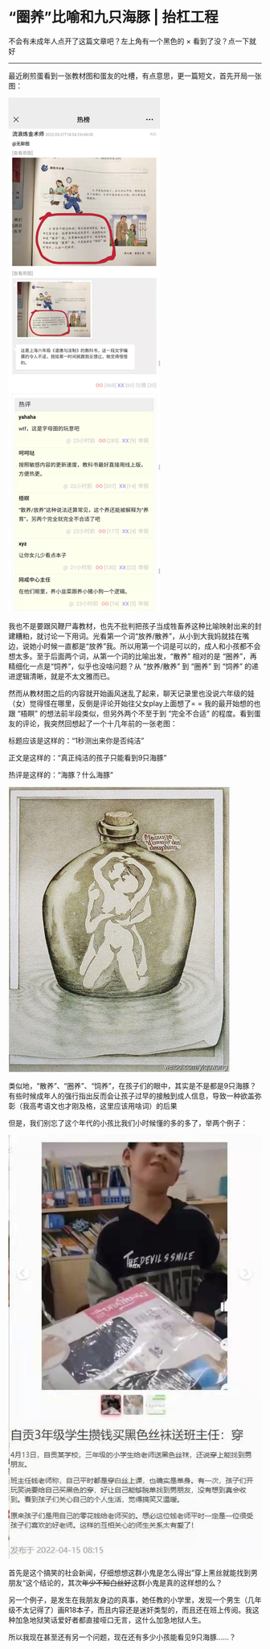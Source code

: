 # “圈养”比喻和九只海豚 | 抬杠工程

不会有未成年人点开了这篇文章吧？左上角有一个黑色的 × 看到了没？点一下就好

---

最近刷煎蛋看到一张教材图和蛋友的吐槽，有点意思，更一篇短文，首先开局一张图：

![煎蛋热榜](../img/05_raise_a_child.jpg)

我也不是要跟风鞭尸毒教材，也先不批判把孩子当成牲畜养这种比喻映射出来的封建糟粕，就讨论一下用词。光看第一个词“放养/散养”，从小到大我妈就挂在嘴边，说她小时候一直都是“放养”我。所以用第一个词是可以的，成人和小孩都不会想太多。至于后面两个词，从第一个词的比喻出发，“散养” 相对的是 “圈养”，再精细化一点是“饲养”，似乎也没啥问题？从 “放养/散养” 到 “圈养” 到 “饲养” 的递进逻辑清晰，就是不太文雅而已。



然而从教材图之后的内容就开始画风迷乱了起来，聊天记录里也没说六年级的娃（女）觉得怪在哪里，反倒是评论开始往父女play上面想了= = 我的最开始想的也跟 “梧瞑” 的想法前半段类似，但另外两个不至于到 “完全不合适” 的程度。看到蛋友的评论，我突然回想起了一个十几年前的一张老图：


标题应该是这样的：“1秒测出来你是否纯洁”

正文是这样的：“真正纯洁的孩子只能看到9只海豚”

热评是这样的：“海豚？什么海豚”

![海豚](../img/05_dolphins.jpg)

类似地，“散养”、“圈养”、“饲养”，在孩子们的眼中，其实是不是都是9只海豚？有些时候成年人的强行指出反而会让孩子过早的接触到成人信息，导致一种欲盖弥彰（我高考语文也才刚及格，这里应该用啥词）的后果


但是，我们别忘了这个年代的小孩比我们小时候懂的多的多了，举两个例子：

![黑丝](../img/05_pantyhose.jpg)

首先是这个搞笑的社会新闻，仔细想想这群小鬼是怎么得出”穿上黑丝就能找到男朋友“这个结论的，其次~~年少不知白丝好~~这群小鬼是真的这样想的么？


另一个例子，是发生在我朋友身边的真事，她任教的小学里，发现一个男生（几年级不太记得了）画R18本子，而且内容还是迷奸类型的，而且还在班上传阅。我这种加急地狱笑话爱好者都直接哑口无言，这什么加急地狱人生。


所以我现在甚至还有另一个问题，现在还有多少小孩能看见9只海豚……？
